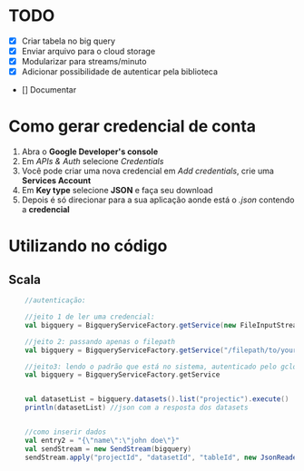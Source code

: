 # TODO
- [x] Criar tabela no big query
- [x] Enviar arquivo para o cloud storage
- [x] Modularizar para streams/minuto 
- [x] Adicionar possibilidade de autenticar pela biblioteca
- [] Documentar

# Como gerar credencial de conta
1. Abra o **Google Developer's console**
2. Em *APIs & Auth* selecione *Credentials*
3. Você pode criar uma nova credencial em *Add credentials*, crie uma **Services Account**
4. Em **Key type** selecione **JSON** e faça seu download
5. Depois é só direcionar para a sua aplicação aonde está o *.json* contendo a **credencial**

# Utilizando no código
## Scala
```scala
	//autenticação:

	//jeito 1 de ler uma credencial:
	val bigquery = BigqueryServiceFactory.getService(new FileInputStream(new File("/filepath/to/your/credential.json")))

	//jeito 2: passando apenas o filepath
	val bigquery = BigqueryServiceFactory.getService("/filepath/to/your/credential.json")

	//jeito3: lendo o padrão que está no sistema, autenticado pelo gcloud client
	val bigquery = BigqueryServiceFactory.getService


	val datasetList = bigquery.datasets().list("projectic").execute()
	println(datasetList) //json com a resposta dos datasets


	//como inserir dados
	val entry2 = "{\"name\":\"john doe\"}"
  	val sendStream = new SendStream(bigquery)
  	sendStream.apply("projectId", "datasetId", "tableId", new JsonReader(new StringReader(entry2)))
```


